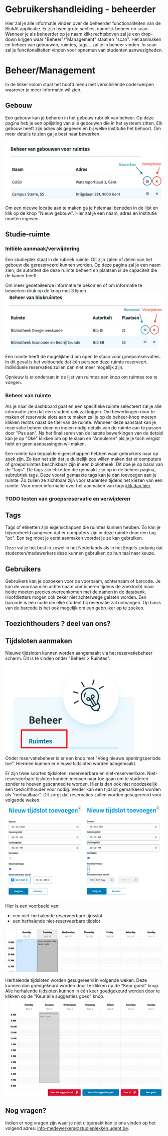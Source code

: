 # Gebruikershandleiding - beheerder

Hier zal je alle informatie vinden over de beheerder functionaliteiten van de BlokAt applicatie. Er zijn twee grote secties, namelijk beheer en scan. Wanneer je als beheerder op je naam klikt rechtsboven zal je een drop-down krijgen waar "Beheer"/"Management" staat en "scan". Het aanmaken en beheer van gebouwen, ruimtes, tags,.. zal je in beheer vinden. In scan zal je functionaliteiten vinden voor opnemen van studenten aanwezigheden.

# Beheer/Management

In de linker kolom staat het hoofd menu met verschillende onderwerpen waarover je meer informatie wil zien.

## Gebouw
Een gebouw kan je beheren in het gebouw rubriek van beheer. Op deze pagina heb je een oplijsting van alle gebouwen die in het systeem zitten. Elk gebouw heeft zijn adres als gegeven en bij welke institutie het behoort. Om meer details te zien ga je best naar bewerken.

![](./nbbvQ17.png)

Om een nieuwe locatie aan te maken ga je helemaal beneden in de lijst en klik op de knop "Nieuw gebouw". Hier zal je een naam, adres en institutie moeten ingeven. 

## Studie-ruimte

### Initiële aanmaak/verwijdering
Een studieplek staat in de rubriek ruimte. Dit zijn zalen of delen van het gebouw die gereserveerd kunnen worden. Op deze pagina zal je een naam zien, de autoriteit die deze ruimte beheert en plaatsen is de capaciteit die de kamer heeft.

Om meer gedetaileerde informatie te bekomen of om informatie te bewerken druk op de knop met 3 lijnen. 
![](./rf7CbnN.png)

Een ruimte heeft de mogelijkheid om open te staan voor groepsreservaties. In dit geval is het voldoende dat één persoon deze ruimte reserveert. Individuele reservaties zullen dan niet meer mogelijk zijn.

Opnieuw is er onderaan in de lijst van ruimtes een knop om ruimtes toe te voegen.

### Beheer van ruimte
Als je naar de dashboard gaat en een specifieke ruimte selecteert zal je alle informatie zien dat een student ook zal krijgen. Om bewerkingen door te maken of reservatie slots aan te maken zal je op de beheer-knop moeten klikken rechts naast de titel van de ruimte. Wanneer deze aanstaat kan je reservatie beheer doen en indien nodig details van de ruimte aan te passen door "Pas aan". Na het finaliseren van de laatste bewerkingen van de detaisl kan je op "Oké" klikken om op te slaan en "Annuleren" als je je toch vergist hebt en geen aanpassingen wil maken.

Een ruimte kan bepaalde eigenschappen hebben waar gebruikers naar op zoek zijn. Zo kan het zijn dat je duidelijk zou willen maken dat er computers of groepsruimtes beschikbaar zijn in een bibliotheek. Dit doe je op basis van de "tags". De tags zijn etiketten die gemaakt zijn op in de beheer pagina, subrubriek tags. Deze vooraf gemaakte tags kan je dan toevoegen aan je ruimte. Zo zullen ze zichtbaar zijn voor studenten tijdens het kiezen van een ruimte. Voor meer informatie over het aanmaken van tags [klik dan hier](#tags)

### TODO testen van groepsreservatie en verwijderen


## Tags
Tags of etiketten zijn eigenschappen die ruimtes kunnen hebben. Zo kan je bijvoorbeeld aangeven dat er computers zijn in deze ruimte door een tag "pc". Een tag moet je eerst aanmaken voordat je ze kan gebruiken. 

Deze vul je het best in zowel in het Nederlands als in het Engels zodanig dat studenten/medewerkers deze kunnen gebruiken op hun taal naar keuze. 

## Gebruikers
Gebruikers kan je opzoeken voor de voornaam, achternaam of barcode. Je kan de voornaam en achternaam combineren tijdens de zoektocht maar beide moeten precies overeenkomen met de namen in de databank. Hoofdletters mogen ook zeker niet achterwege gelaten worden. Een barcode is een code die elke student bij reservatie zal ontvangen. Op basis van de barcode is het ook mogelijk om een gebruiker op te zoeken.

## Toezichthouders ? deel van ons?



## Tijdsloten aanmaken
Nieuwe tijdsloten kunnen worden aangemaakt via het reservatiebeheer scherm. Dit is te vinden onder "Beheer > Ruimtes".
![De plaats van het ruimtebeheer scherm in het navigatiemenu.](./HBdj3md.png)
Onder reservatiebeheer is er een knop met "Voeg nieuwe openingsperiode toe". Hiermee kunnen er nieuwe tijdsloten worden aangemaakt. 

Er zijn twee soorten tijdsloten: reserveerbare en niet-reserveerbare. Niet-reserveerbare tijsloten kunnen mensen naar toe gaan om te studeren zonder te hoeven gescanned te worden. Hier is dan ook niet noodzakelijk een toezichthouder voor nodig. Verder kan een tijdslot gemarkeerd worden als "herhaalbaar". Dit zorgt dat reservaties zullen worden gesugereerd voor volgende weken.
![](./rrL41aD.png)

Hier is een voorbeeld van:
* een niet-herhalende reserveerbare tijdsslot
* een herhalende niet-reserveerbare tijdslot

![](./c11aORU.png)

Herhalende tijdsloten worden gesugereerd in volgende weken. Deze kunnen dan goedgekeurd worden door te klikken op de "Keur goed" knop.
Alle herhalende tijdsloten kunnen in één keer goedgekeurd worden door te klikken op de "Keur alle suggesties goed" knop.
![](./ZoEtyTb.png)

## Nog vragen?

Indien er nog vragen zijn waar je niet uitgeraakt kan je ons vinden op het volgend adres: 
info-medewerkers@studieplekken.ugent.be.